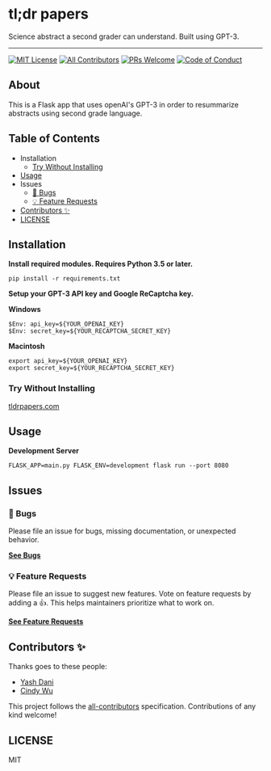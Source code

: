 # tl;dr papers

Science abstract a second grader can understand. Built using GPT-3.

------

[![MIT License](https://camo.githubusercontent.com/df844ea7a369be75edbd0d3017f8f7406c1fa62d/68747470733a2f2f696d672e736869656c64732e696f2f6e706d2f6c2f67656e657261746f722d6b63642d6f73732e7376673f7374796c653d666c61742d737175617265)](https://github.com/kentcdodds/generator-kcd-oss/blob/master/LICENSE) [![All Contributors](https://camo.githubusercontent.com/fefd1735a0d93ef4f2e93eaafe52dfb1e49ef56c/68747470733a2f2f696d672e736869656c64732e696f2f62616467652f616c6c5f636f6e7472696275746f72732d332d6f72616e67652e7376673f7374796c653d666c61742d737175617265)](https://github.com/kentcdodds/generator-kcd-oss/blob/master/README.md#contributors-) [![PRs Welcome](https://camo.githubusercontent.com/a34cfbf37ba6848362bf2bee0f3915c2e38b1cc1/68747470733a2f2f696d672e736869656c64732e696f2f62616467652f5052732d77656c636f6d652d627269676874677265656e2e7376673f7374796c653d666c61742d737175617265)](http://makeapullrequest.com/) [![Code of Conduct](https://camo.githubusercontent.com/6e9ccd97d0b5a39067b7fbe5f903b733f4f8eba2/68747470733a2f2f696d672e736869656c64732e696f2f62616467652f636f64652532306f662d636f6e647563742d6666363962342e7376673f7374796c653d666c61742d737175617265)](https://github.com/kentcdodds/generator-kcd-oss/blob/master/other/CODE_OF_CONDUCT.md)

## About

This is a Flask app that uses openAI's GPT-3 in order to resummarize abstracts using second grade language.

## Table of Contents

- Installation
  - [Try Without Installing](https://github.com/yash-dani/readme/README.md#try-without-installing)
- [Usage](https://github.com/yash-dani/readme/README.md#usage)
- Issues
  - [🐛 Bugs](https://github.com/yash-dani/readme/README.md#-bugs)
  - [💡 Feature Requests](https://github.com/yash-dani/tldr_papers/master/README.md#-feature-requests)
- [Contributors ✨](https://github.com/kentcdodds/generator-kcd-oss/blob/master/README.md#contributors-)
- [LICENSE](https://github.com/kentcdodds/generator-kcd-oss/blob/master/README.md#license)

## Installation

**Install required modules. Requires Python 3.5 or later.**

```
pip install -r requirements.txt
```

**Setup your GPT-3 API key and Google ReCaptcha key.** 

**Windows**

```
$Env: api_key=${YOUR_OPENAI_KEY}
$Env: secret_key=${YOUR_RECAPTCHA_SECRET_KEY}
```

**Macintosh**

```
export api_key=${YOUR_OPENAI_KEY}
export secret_key=${YOUR_RECAPTCHA_SECRET_KEY}
```

### Try Without Installing

[tldrpapers.com](https://tldrpapers.com)

## Usage

**Development Server**

```
FLASK_APP=main.py FLASK_ENV=development flask run --port 8080
```

## Issues

### 🐛 Bugs

Please file an issue for bugs, missing documentation, or unexpected behavior.

[**See Bugs**](https://github.com/yash-dani/tldr_papers/issues?utf8=✓&q=is%3Aissue+is%3Aopen+sort%3Acreated-desc+label%3Abug)

### 💡 Feature Requests

Please file an issue to suggest new features. Vote on feature requests by adding a 👍. This helps maintainers prioritize what to work on.

[**See Feature Requests**](https://github.com/yash-dani/tldr_papers/issues?utf8=✓&q=is%3Aissue+is%3Aopen+sort%3Areactions-%2B1-desc+label%3Aenhancement)

## Contributors ✨

Thanks goes to these people:

* [Yash Dani](https://yashdani.me)
* [Cindy Wu](https://cindywu.org)

This project follows the [all-contributors](https://github.com/all-contributors/all-contributors) specification. Contributions of any kind welcome!

## LICENSE

MIT

<details class="details-reset details-overlay details-overlay-dark" id="jumpto-line-details-dialog" style="box-sizing: border-box; display: block;"><summary data-hotkey="l" aria-label="Jump to line" role="button" style="box-sizing: border-box; display: list-item; cursor: pointer; list-style: none;"></summary></details>